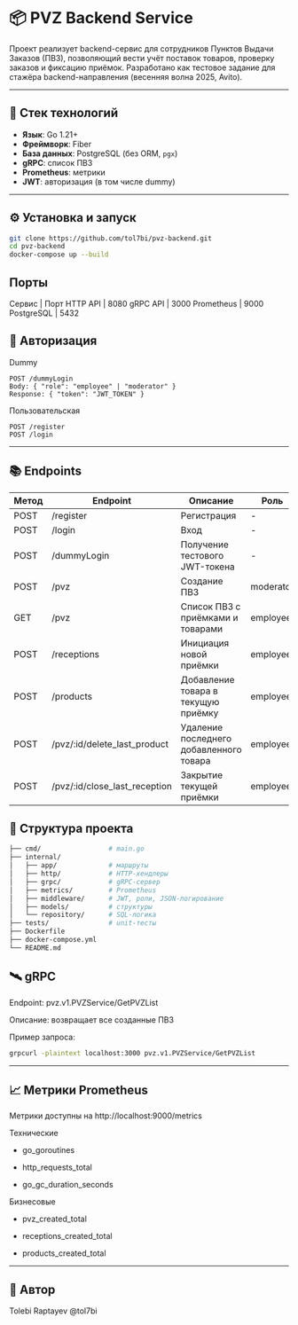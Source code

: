 # 📦 PVZ Backend Service

Проект реализует backend-сервис для сотрудников Пунктов Выдачи Заказов (ПВЗ), позволяющий вести учёт поставок товаров, проверку заказов и фиксацию приёмок. Разработано как тестовое задание для стажёра backend-направления (весенняя волна 2025, Avito).

---

## 🚀 Стек технологий

- **Язык**: Go 1.21+
- **Фреймворк**: Fiber
- **База данных**: PostgreSQL (без ORM, `pgx`)
- **gRPC**: список ПВЗ
- **Prometheus**: метрики
- **JWT**: авторизация (в том числе dummy)

---

## ⚙️ Установка и запуск

```bash
git clone https://github.com/tol7bi/pvz-backend.git
cd pvz-backend
docker-compose up --build
```

## Порты

Сервис | Порт
HTTP API | 8080
gRPC API | 3000
Prometheus | 9000
PostgreSQL | 5432


## 🔐 Авторизация
Dummy
```http
POST /dummyLogin
Body: { "role": "employee" | "moderator" }
Response: { "token": "JWT_TOKEN" }
```
Пользовательская

```http
POST /register
POST /login
```

---

## 📚 Endpoints

| Метод | Endpoint                          | Описание                                | Роль      |
|-------|-----------------------------------|------------------------------------------|-----------|
| POST  | /register                         | Регистрация                              | -         |
| POST  | /login                            | Вход                                     | -         |
| POST  | /dummyLogin                       | Получение тестового JWT-токена           | -         |
| POST  | /pvz                              | Создание ПВЗ                             | moderator |
| GET   | /pvz                              | Список ПВЗ с приёмками и товарами        | employee  |
| POST  | /receptions                       | Инициация новой приёмки                  | employee  |
| POST  | /products                         | Добавление товара в текущую приёмку      | employee  |
| POST  | /pvz/:id/delete_last_product      | Удаление последнего добавленного товара  | employee  |
| POST  | /pvz/:id/close_last_reception     | Закрытие текущей приёмки                 | employee  |

## 📂 Структура проекта

```bash
├── cmd/                 # main.go
├── internal/
│   ├── app/             # маршруты
│   ├── http/            # HTTP-хендлеры
│   ├── grpc/            # gRPC-сервер
│   ├── metrics/         # Prometheus
│   ├── middleware/      # JWT, роли, JSON-логирование
│   ├── models/          # структуры
│   └── repository/      # SQL-логика
├── tests/               # unit-тесты
├── Dockerfile
├── docker-compose.yml
└── README.md
``` 
## 🛰 gRPC

Endpoint: pvz.v1.PVZService/GetPVZList

Описание: возвращает все созданные ПВЗ

Пример запроса:

```bash
grpcurl -plaintext localhost:3000 pvz.v1.PVZService/GetPVZList
```

---
 
## 📈 Метрики Prometheus

Метрики доступны на http://localhost:9000/metrics

Технические
- go_goroutines

- http_requests_total

- go_gc_duration_seconds

Бизнесовые
- pvz_created_total

- receptions_created_total

- products_created_total

---
## 👤 Автор

Tolebi Raptayev @tol7bi